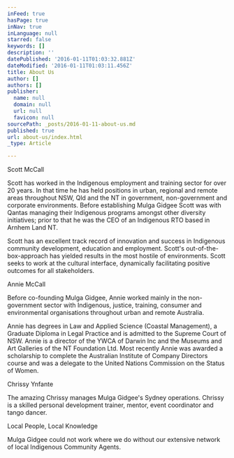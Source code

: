 ```yaml
---
inFeed: true
hasPage: true
inNav: true
inLanguage: null
starred: false
keywords: []
description: ''
datePublished: '2016-01-11T01:03:32.881Z'
dateModified: '2016-01-11T01:03:11.456Z'
title: About Us
author: []
authors: []
publisher:
  name: null
  domain: null
  url: null
  favicon: null
sourcePath: _posts/2016-01-11-about-us.md
published: true
url: about-us/index.html
_type: Article

---
```

Scott McCall

Scott has worked in the Indigenous
employment and training sector for over 20 years. In that time he has held
positions in urban, regional and remote areas throughout NSW, Qld and the NT in
government, non-government and corporate environments. Before establishing
Mulga Gidgee Scott was with Qantas managing their Indigenous programs amongst
other diversity initiatives; prior to that he was the CEO of an Indigenous RTO
based in Arnhem Land NT.

Scott has an excellent track record of
innovation and success in Indigenous community development, education and
employment. Scott's out-of-the-box-approach has yielded results in the most
hostile of environments. Scott seeks to work at the cultural interface,
dynamically facilitating positive outcomes for all stakeholders.

Annie McCall

Before co-founding Mulga Gidgee, Annie
worked mainly in the non-government sector with Indigenous, justice, training,
consumer and environmental organisations throughout urban and remote
Australia.

Annie has degrees in Law and
Applied Science (Coastal Management), a Graduate Diploma in Legal Practice and
is admitted to the Supreme Court of NSW. Annie is a director of the YWCA of
Darwin Inc and the Museums and Art Galleries of the NT Foundation Ltd. Most
recently Annie was awarded a scholarship to complete the Australian Institute
of Company Directors course and was a delegate to the United Nations Commission
on the Status of Women.

Chrissy Ynfante

The amazing Chrissy manages Mulga Gidgee's
Sydney operations. Chrissy is a skilled personal development trainer, mentor,
event coordinator and tango dancer.

Local People, Local Knowledge

Mulga Gidgee could not work where we do
without our extensive network of local Indigenous Community Agents.
